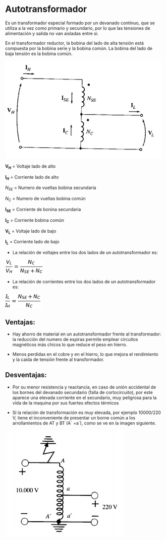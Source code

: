 # Autotransformador
Es un transformador especial formado por un devanado continuo, que se utiliza a la vez como primario y secundario, por lo que las tensiones de alimentación y salida no van aisladas entre si.

En el transformador reductor, la bobina del lado de alta tensión está compuesta por la bobina serie y la bobina común. La bobina del lado de baja tensión es la bobina común.

![Autotransformador](imagenes/autotransformador1.png "Autotransformador Reductor")

**V<sub>H</sub>** = Voltaje lado de alto

**I<sub>H</sub>** = Corriente lado de alto

_N_<sub>SE</sub> = Numero de vueltas bobina secundaria

_N_<sub>C</sub> = Numero de vueltas bobina común

**I<sub>SE</sub>** = Corriente de bonina secundaria

**I<sub>C</sub>** = Corriente bobina común

**V<sub>L</sub>** = Voltaje lado de bajo
 
**I<sub>L</sub>** = Corriente lado de bajo

* La relación de voltajes entre los dos lados de un autotransformador es:

![](imagenes/relvol.png)  

* La relación de corrientes entre los dos lados de un autotransformador es:

![](imagenes/relCor.png)

## Ventajas: 
+ Hay ahorro de material en un autotransformador frente al transformador: la reducción del numero de espiras permite emplear circuitos magnéticos más chicos lo que reduce el peso en hierro.

+ Menos perdidas en el cobre y en el hierro, lo que mejora el rendimiento y la caída de tensión frente al transformador.

## Desventajas:

+ Por su menor resistencia y reactancia, en caso de unión accidental de los bornes del devanado secundario (falla de cortocircuito), por este aparece una elevada corriente en el secundario, muy peligrosa para la vida de la maquina por sus fuertes efectos térmicos

+ Si la relación de transformación es muy elevada, por ejemplo 10000/220 V, tiene el inconveniente de presentar un borne común a los arrollamientos de AT y BT (A´ =a´), como se ve en la imagen siguiente.

![](imagenes/falla.png)